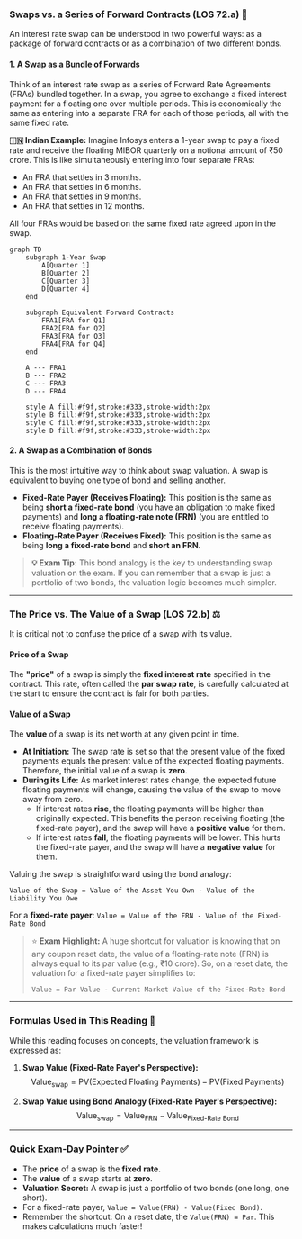 ### **Swaps vs. a Series of Forward Contracts (LOS 72.a) 🤝**

An interest rate swap can be understood in two powerful ways: as a package of forward contracts or as a combination of two different bonds.

#### **1. A Swap as a Bundle of Forwards**

Think of an interest rate swap as a series of Forward Rate Agreements (FRAs) bundled together. In a swap, you agree to exchange a fixed interest payment for a floating one over multiple periods. This is economically the same as entering into a separate FRA for each of those periods, all with the same fixed rate.

**🇮🇳 Indian Example:** Imagine Infosys enters a 1-year swap to pay a fixed rate and receive the floating MIBOR quarterly on a notional amount of ₹50 crore. This is like simultaneously entering into four separate FRAs:

  * An FRA that settles in 3 months.
  * An FRA that settles in 6 months.
  * An FRA that settles in 9 months.
  * An FRA that settles in 12 months.

All four FRAs would be based on the same fixed rate agreed upon in the swap.

```mermaid
graph TD
    subgraph 1-Year Swap
        A[Quarter 1]
        B[Quarter 2]
        C[Quarter 3]
        D[Quarter 4]
    end

    subgraph Equivalent Forward Contracts
        FRA1[FRA for Q1]
        FRA2[FRA for Q2]
        FRA3[FRA for Q3]
        FRA4[FRA for Q4]
    end

    A --- FRA1
    B --- FRA2
    C --- FRA3
    D --- FRA4

    style A fill:#f9f,stroke:#333,stroke-width:2px
    style B fill:#f9f,stroke:#333,stroke-width:2px
    style C fill:#f9f,stroke:#333,stroke-width:2px
    style D fill:#f9f,stroke:#333,stroke-width:2px
```

#### **2. A Swap as a Combination of Bonds**

This is the most intuitive way to think about swap valuation. A swap is equivalent to buying one type of bond and selling another.

  * **Fixed-Rate Payer (Receives Floating):** This position is the same as being **short a fixed-rate bond** (you have an obligation to make fixed payments) and **long a floating-rate note (FRN)** (you are entitled to receive floating payments).
  * **Floating-Rate Payer (Receives Fixed):** This position is the same as being **long a fixed-rate bond** and **short an FRN**.

> **💡 Exam Tip:** This bond analogy is the key to understanding swap valuation on the exam. If you can remember that a swap is just a portfolio of two bonds, the valuation logic becomes much simpler.

-----

### **The Price vs. The Value of a Swap (LOS 72.b) ⚖️**

It is critical not to confuse the price of a swap with its value.

#### **Price of a Swap**

The **"price"** of a swap is simply the **fixed interest rate** specified in the contract. This rate, often called the **par swap rate**, is carefully calculated at the start to ensure the contract is fair for both parties.

#### **Value of a Swap**

The **value** of a swap is its net worth at any given point in time.

  * **At Initiation:** The swap rate is set so that the present value of the fixed payments equals the present value of the expected floating payments. Therefore, the initial value of a swap is **zero**.
  * **During its Life:** As market interest rates change, the expected future floating payments will change, causing the value of the swap to move away from zero.
      * If interest rates **rise**, the floating payments will be higher than originally expected. This benefits the person receiving floating (the fixed-rate payer), and the swap will have a **positive value** for them.
      * If interest rates **fall**, the floating payments will be lower. This hurts the fixed-rate payer, and the swap will have a **negative value** for them.

Valuing the swap is straightforward using the bond analogy:

`Value of the Swap = Value of the Asset You Own - Value of the Liability You Owe`

For a **fixed-rate payer**:
`Value = Value of the FRN - Value of the Fixed-Rate Bond`

> ⭐ **Exam Highlight:** A huge shortcut for valuation is knowing that on any coupon reset date, the value of a floating-rate note (FRN) is always equal to its par value (e.g., ₹10 crore). So, on a reset date, the valuation for a fixed-rate payer simplifies to:
>
> `Value = Par Value - Current Market Value of the Fixed-Rate Bond`

-----

### **Formulas Used in This Reading 🧮**

While this reading focuses on concepts, the valuation framework is expressed as:

1.  **Swap Value (Fixed-Rate Payer's Perspective):**
    $$\text{Value}_{\text{swap}} = \text{PV}(\text{Expected Floating Payments}) - \text{PV}(\text{Fixed Payments})$$
    

2.  **Swap Value using Bond Analogy (Fixed-Rate Payer's Perspective):**
    $$\text{Value}_{\text{swap}} = \text{Value}_{\text{FRN}} - \text{Value}_{\text{Fixed-Rate Bond}}$$

-----

### **Quick Exam-Day Pointer ✅**

  * The **price** of a swap is the **fixed rate**.
  * The **value** of a swap starts at **zero**.
  * **Valuation Secret:** A swap is just a portfolio of two bonds (one long, one short).
  * For a fixed-rate payer, `Value = Value(FRN) - Value(Fixed Bond)`.
  * Remember the shortcut: On a reset date, the `Value(FRN) = Par`. This makes calculations much faster\!